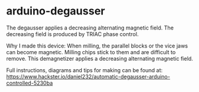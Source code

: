 # arduino-degausser
The degausser applies a decreasing alternating magnetic field. The decreasing field is produced by TRIAC phase control.

Why I made this device:   When milling, the parallel blocks or the vice jaws can become magnetic. Milling chips stick to them and are difficult to remove. This demagnetizer applies a decreasing alternating magnetic field. 

Full instructions, diagrams and tips for making can be found at: 
https://www.hackster.io/daniel232/automatic-degausser-arduino-controlled-5230ba
